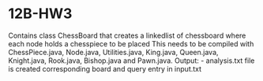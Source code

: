 # 12B-HW3
Contains class ChessBoard that creates a linkedlist of chessboard where each node holds a chesspiece to be placed  This needs to be compiled with ChessPiece.java, Node.java, Utilities.java, King.java, Queen.java, Knight.java, Rook.java, Bishop.java and Pawn.java.  Output:  - analysis.txt file is created corresponding board and query entry in input.txt
